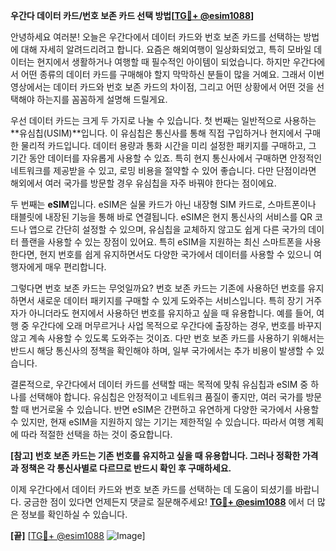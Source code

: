 **우간다 데이터 카드/번호 보존 카드 선택 방법[[TG💪+ @esim1088](https://t.me/s/esim1088)]**

안녕하세요 여러분! 오늘은 우간다에서 데이터 카드와 번호 보존 카드를 선택하는 방법에 대해 자세히 알려드리려고 합니다. 요즘은 해외여행이 일상화되었고, 특히 모바일 데이터는 현지에서 생활하거나 여행할 때 필수적인 아이템이 되었습니다. 하지만 우간다에서 어떤 종류의 데이터 카드를 구매해야 할지 막막하신 분들이 많을 거예요. 그래서 이번 영상에서는 데이터 카드와 번호 보존 카드의 차이점, 그리고 어떤 상황에서 어떤 것을 선택해야 하는지를 꼼꼼하게 설명해 드릴게요.

우선 데이터 카드는 크게 두 가지로 나눌 수 있습니다. 첫 번째는 일반적으로 사용하는 **유심칩(USIM)**입니다. 이 유심칩은 통신사를 통해 직접 구입하거나 현지에서 구매한 물리적 카드입니다. 데이터 용량과 통화 시간을 미리 설정한 패키지를 구매하고, 그 기간 동안 데이터를 자유롭게 사용할 수 있죠. 특히 현지 통신사에서 구매하면 안정적인 네트워크를 제공받을 수 있고, 로밍 비용을 절약할 수 있어 좋습니다. 다만 단점이라면 해외에서 여러 국가를 방문할 경우 유심칩을 자주 바꿔야 한다는 점이에요.

두 번째는 **eSIM**입니다. eSIM은 실물 카드가 아닌 내장형 SIM 카드로, 스마트폰이나 태블릿에 내장된 기능을 통해 바로 연결됩니다. eSIM은 현지 통신사의 서비스를 QR 코드나 앱으로 간단히 설정할 수 있으며, 유심칩을 교체하지 않고도 쉽게 다른 국가의 데이터 플랜을 사용할 수 있는 장점이 있어요. 특히 eSIM을 지원하는 최신 스마트폰을 사용한다면, 현지 번호를 쉽게 유지하면서도 다양한 국가에서 데이터를 사용할 수 있으니 여행자에게 매우 편리합니다.

그렇다면 번호 보존 카드는 무엇일까요? 번호 보존 카드는 기존에 사용하던 번호를 유지하면서 새로운 데이터 패키지를 구매할 수 있게 도와주는 서비스입니다. 특히 장기 거주자가 아니더라도 현지에서 사용하던 번호를 유지하고 싶을 때 유용합니다. 예를 들어, 여행 중 우간다에 오래 머무르거나 사업 목적으로 우간다에 출장하는 경우, 번호를 바꾸지 않고 계속 사용할 수 있도록 도와주는 것이죠. 다만 번호 보존 카드를 사용하기 위해서는 반드시 해당 통신사의 정책을 확인해야 하며, 일부 국가에서는 추가 비용이 발생할 수 있습니다.

결론적으로, 우간다에서 데이터 카드를 선택할 때는 목적에 맞춰 유심칩과 eSIM 중 하나를 선택해야 합니다. 유심칩은 안정적이고 네트워크 품질이 좋지만, 여러 국가를 방문할 때 번거로울 수 있습니다. 반면 eSIM은 간편하고 유연하게 다양한 국가에서 사용할 수 있지만, 현재 eSIM을 지원하지 않는 기기는 제한적일 수 있습니다. 따라서 여행 계획에 따라 적절한 선택을 하는 것이 중요합니다.

**[참고] 번호 보존 카드는 기존 번호를 유지하고 싶을 때 유용합니다. 그러나 정확한 가격과 정책은 각 통신사별로 다르므로 반드시 확인 후 구매하세요.**

이제 우간다에서 데이터 카드와 번호 보존 카드를 선택하는 데 도움이 되셨기를 바랍니다. 궁금한 점이 있다면 언제든지 댓글로 질문해주세요! **[TG💪+ @esim1088](https://t.me/s/esim1088)** 에서 더 많은 정보를 확인하실 수 있습니다.

**[끝]** [[TG💪+ @esim1088](https://t.me/s/esim1088) ![Image](https://i.postimg.cc/Y0z9fWf4/image.png)]